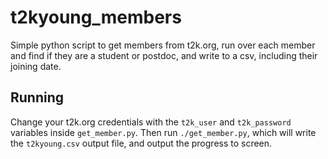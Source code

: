# t2kyoung_members
Simple python script to get members from t2k.org, run over each member and find if they are a student or postdoc, and write to a csv, including their joining date. 

## Running
Change your t2k.org credentials with the `t2k_user` and `t2k_password` variables inside `get_member.py`. Then run `./get_member.py`, which will write the `t2kyoung.csv` output file, and output the progress to screen.
